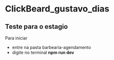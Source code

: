# ClickBeard_gustavo_dias

## Teste para o estagio 


Para iniciar 
- entre na pasta barbearia-agendamento
- digite no terminal **npm run dev**

